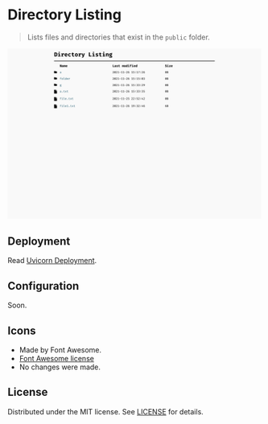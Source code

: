 # Directory Listing

> Lists files and directories that exist in the `public` folder.

![preview](preview.png)

## Deployment

Read [Uvicorn Deployment](https://www.uvicorn.org/deployment/).

## Configuration

Soon.

## Icons

- Made by Font Awesome.
- [Font Awesome license](https://fontawesome.com/license)
- No changes were made.

## License

Distributed under the MIT license. See [LICENSE](LICENSE) for details.
